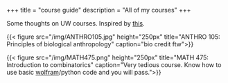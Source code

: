 +++
title = "course guide"
description = "All of my courses"
+++

Some thoughts on UW courses. Inspired by [this](https://ruipan.xyz/wisc_courses.html).

{{< figure src="/img/ANTHRO105.jpg" height="250px" title="ANTHRO 105: Principles of biological anthropology" caption="bio credit ftw">}}

{{< figure src="/img/MATH475.png" height="250px" title="MATH 475: Introduction to combinatorics" caption="Very tedious course. Know how to use basic [wolfram](https://www.wolframalpha.com/)/python code and you will pass.">}}